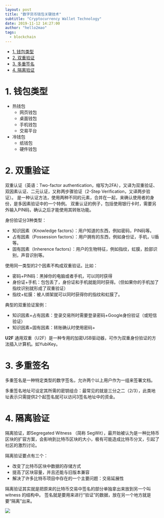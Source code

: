 ```yaml
---
layout: post
title: "数字货币钱包关键技术"
subtitle: "Cryptocurrency Wallet Technology"
date: 2019-11-12 14:27:00
author: "hello2mao"
tags:
  - blockchain
---
```


<!-- TOC -->

- [1. 钱包类型](#1-%e9%92%b1%e5%8c%85%e7%b1%bb%e5%9e%8b)
- [2. 双重验证](#2-%e5%8f%8c%e9%87%8d%e9%aa%8c%e8%af%81)
- [3. 多重签名](#3-%e5%a4%9a%e9%87%8d%e7%ad%be%e5%90%8d)
- [4. 隔离验证](#4-%e9%9a%94%e7%a6%bb%e9%aa%8c%e8%af%81)

<!-- /TOC -->

# 1. 钱包类型

- 热钱包
  - 网页钱包
  - 桌面钱包
  - 手机钱包
  - 交易平台
- 冷钱包
  - 纸钱包
  - 硬件钱包

# 2. 双重验证

双重认证（英语：Two-factor authentication，缩写为2FA），又译为双重验证、双因素认证、二元认证，又称两步骤验证（2-Step Verification，又译两步验证）。
是一种认证方法，使用两种不同的元素，合并在一起，来确认使用者的身份，是多因素验证中的一个特例。
双重认证的例子，包括使用银行卡时，需要另外输入PIN码，确认之后才能使用其转账功能。

身份验证分3种类型：

- 知识因素（Knowledge factors）：用户知道的东西，例如密码，PIN码等。
- 占有因素（Possession factors）：用户拥有的东西，例如身份证，手机，U盾等。
- 固有因素（Inherence factors）：用户的生物特征，例如指纹，虹膜，脸部识别，声音识别等。

使用同一类型的2个因素不构成双重验证。比如：

- 密码+PIN码：黑掉你的电脑或者手机，可以同时获得
- 身份证+手机：包包丢了，身份证和手机就能同时获得。（但如果你的手机加了指纹识别就形成了双重验证）
- 指纹+虹膜：被人绑架就可以同时获得你的指纹和虹膜了。

典型的双重验证案例：

- 知识因素+占有因素：登录交易所时需要登录密码+Google身份验证（或短信验证）
- 知识因素+固有因素：转账确认时使用密码+

**U2F**
通用双重（U2F）是一种专用的加密USB驱动器，可作为双重身份验证的方法插入计算机。如YubiKey。

# 3. 多重签名
多重签名是一种特定类型的数字签名，允许两个以上用户作为一组来签署文档。

多重签名地址可设定其所需的密钥组合：最常见的就是三分之二（2/3），此类地址表示只需提供2个起签名就可以访问3签名地址中的资金。

# 4. 隔离验证

隔离验证，即Segregated Witness （简称 SegWit），最开始被认为是一种比特币区块的扩容方案，会影响到比特币区块的大小，极有可能造成比特币分叉，引起了社区的激烈讨论。

隔离验证要点有三个：

- 改变了比特币区块中数据的存储方式
- 提高了区块容量，并且还能与旧版本兼容
- 解决了许多比特币项目中存在的一个主要问题：交易延展性

隔离验证其实就是把原来的比特币交易中签名的部分单独拿出来放到另一个叫 witness 的结构中。
签名就是要用来进行“验证”的数据，放在另一个地方就是要“隔离”出来。

![](https://img.chainnews.com/material/images/dbc887f05e8bd52475e97a1cb75a8acb.jpg)